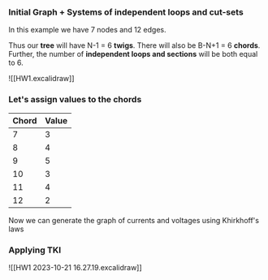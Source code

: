 
### Initial Graph + Systems of independent loops and cut-sets
In this example we have 7 nodes and 12 edges.

Thus our **tree** will have N-1 = 6 **twigs**. There will also be B-N+1 = 6 **chords**.
Further, the number of **independent loops and sections** will be both equal to 6.

![[HW1.excalidraw]]
### Let's assign values to the chords

|  Chord 	| Value   	|
|---	|---	|
|   7	|   3	|
|   8	|   4	|
|   9	|   5	|
|   10	|   3	|
|   11	|   4	|
|   12	|   2	|

Now we can generate the graph of currents and voltages using Khirkhoff's laws
### Applying TKI
![[HW1 2023-10-21 16.27.19.excalidraw]]

